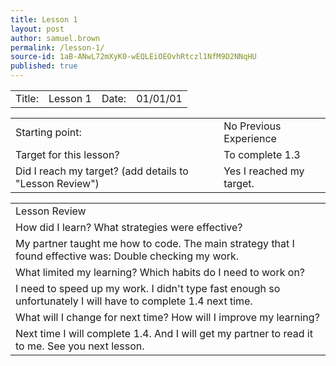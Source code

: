 ```yaml
---
title: Lesson 1
layout: post
author: samuel.brown
permalink: /lesson-1/
source-id: 1aB-ANwL72mXyK0-wEQLEiOEOvhRtczl1NfM9D2NNqHU
published: true
---
```

<table>
  <tr>
    <td>  Title:</td>
    <td>Lesson 1  </td>
    <td>  Date:</td>
    <td>01/01/01</td>
  </tr>
</table>


<table>
  <tr>
    <td>Starting point:</td>
    <td>No Previous Experience</td>
  </tr>
  <tr>
    <td>Target for this lesson?</td>
    <td>To complete 1.3</td>
  </tr>
  <tr>
    <td>Did I reach my target? 
(add details to "Lesson Review")</td>
    <td>Yes I reached my target.</td>
  </tr>
</table>


<table>
  <tr>
    <td>Lesson Review</td>
  </tr>
  <tr>
    <td>How did I learn? What strategies were effective? </td>
  </tr>
  <tr>
    <td>My partner taught me how to code. The main strategy that I found effective was:
Double checking my work. </td>
  </tr>
  <tr>
    <td>What limited my learning? Which habits do I need to work on? </td>
  </tr>
  <tr>
    <td>I need to speed up my work. I didn't type fast enough so unfortunately I will have to complete 1.4 next time.</td>
  </tr>
  <tr>
    <td>What will I change for next time? How will I improve my learning?</td>
  </tr>
  <tr>
    <td>Next time I will complete 1.4. And I will get my partner to read it to me. See you next lesson.</td>
  </tr>
</table>


